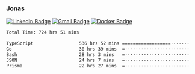 ### Jonas
[![Linkedin Badge](https://img.shields.io/badge/-Jonas%20Neto-9933F7?style=flat-square&logo=Linkedin&logoColor=white&link=https://www.linkedin.com/in/jonas-nogueira-neto/)](https://www.linkedin.com/in/jonas-nogueira-neto/)
[![Gmail Badge](https://img.shields.io/badge/-nogueiraneto.jonas@gmail.com-9933F7?style=flat-square&logo=Gmail&logoColor=white&link=mailto:nogueiraneto.jonas@gmail.com)](mailto:nogueiraneto.jonas@gmail.com)
[![Docker Badge](https://img.shields.io/badge/-DockerHub-9933F7?style=flat-square&logo=Docker&logoColor=white&link=https://hub.docker.com/u/jonasssneto)](https://hub.docker.com/u/jonasssneto)


<!--START_SECTION:waka-->

```txt
Total Time: 724 hrs 51 mins

TypeScript                 536 hrs 52 mins ==================·······   73.30 %
Go                         30 hrs 39 mins  =························   04.19 %
Bash                       28 hrs 3 mins   =························   03.83 %
JSON                       24 hrs 7 mins   =························   03.29 %
Prisma                     22 hrs 27 mins  =························   03.07 %
```

<!--END_SECTION:waka-->
###
